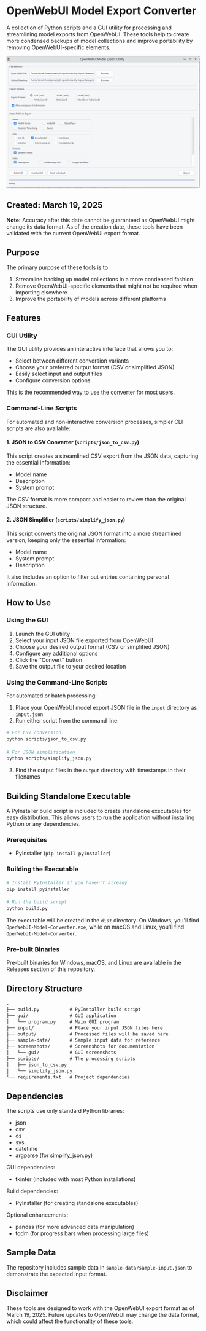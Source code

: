 # OpenWebUI Model Export Converter

A collection of Python scripts and a GUI utility for processing and streamlining model exports from OpenWebUI. These tools help to create more condensed backups of model collections and improve portability by removing OpenWebUI-specific elements.

![GUI Interface](screenshots/gui/gui.png)

## Created: March 19, 2025

**Note:** Accuracy after this date cannot be guaranteed as OpenWebUI might change its data format. As of the creation date, these tools have been validated with the current OpenWebUI export format.

## Purpose

The primary purpose of these tools is to 
1. Streamline backing up model collections in a more condensed fashion
2. Remove OpenWebUI-specific elements that might not be required when importing elsewhere
3. Improve the portability of models across different platforms

## Features

### GUI Utility

The GUI utility provides an interactive interface that allows you to:
- Select between different conversion variants
- Choose your preferred output format (CSV or simplified JSON)
- Easily select input and output files
- Configure conversion options

This is the recommended way to use the converter for most users.

### Command-Line Scripts

For automated and non-interactive conversion processes, simpler CLI scripts are also available:

#### 1. JSON to CSV Converter (`scripts/json_to_csv.py`)

This script creates a streamlined CSV export from the JSON data, capturing the essential information:
- Model name
- Description
- System prompt

The CSV format is more compact and easier to review than the original JSON structure.

#### 2. JSON Simplifier (`scripts/simplify_json.py`)

This script converts the original JSON format into a more streamlined version, keeping only the essential information:
- Model name
- System prompt
- Description

It also includes an option to filter out entries containing personal information.

## How to Use

### Using the GUI

1. Launch the GUI utility
2. Select your input JSON file exported from OpenWebUI
3. Choose your desired output format (CSV or simplified JSON)
4. Configure any additional options
5. Click the "Convert" button
6. Save the output file to your desired location

### Using the Command-Line Scripts

For automated or batch processing:

1. Place your OpenWebUI model export JSON file in the `input` directory as `input.json`
2. Run either script from the command line:

```bash
# For CSV conversion
python scripts/json_to_csv.py

# For JSON simplification
python scripts/simplify_json.py
```

3. Find the output files in the `output` directory with timestamps in their filenames

## Building Standalone Executable

A PyInstaller build script is included to create standalone executables for easy distribution. This allows users to run the application without installing Python or any dependencies.

### Prerequisites

- PyInstaller (`pip install pyinstaller`)

### Building the Executable

```bash
# Install PyInstaller if you haven't already
pip install pyinstaller

# Run the build script
python build.py
```

The executable will be created in the `dist` directory. On Windows, you'll find `OpenWebUI-Model-Converter.exe`, while on macOS and Linux, you'll find `OpenWebUI-Model-Converter`.

### Pre-built Binaries

Pre-built binaries for Windows, macOS, and Linux are available in the Releases section of this repository.

## Directory Structure

```
.
├── build.py           # PyInstaller build script
├── gui/               # GUI application
│   └── program.py     # Main GUI program
├── input/             # Place your input JSON files here
├── output/            # Processed files will be saved here
├── sample-data/       # Sample input data for reference
├── screenshots/       # Screenshots for documentation
│   └── gui/           # GUI screenshots
├── scripts/           # The processing scripts
│   ├── json_to_csv.py
│   └── simplify_json.py
└── requirements.txt   # Project dependencies
```

## Dependencies

The scripts use only standard Python libraries:
- json
- csv
- os
- sys
- datetime
- argparse (for simplify_json.py)

GUI dependencies:
- tkinter (included with most Python installations)

Build dependencies:
- PyInstaller (for creating standalone executables)

Optional enhancements:
- pandas (for more advanced data manipulation)
- tqdm (for progress bars when processing large files)

## Sample Data

The repository includes sample data in `sample-data/sample-input.json` to demonstrate the expected input format.

## Disclaimer

These tools are designed to work with the OpenWebUI export format as of March 19, 2025. Future updates to OpenWebUI may change the data format, which could affect the functionality of these tools.
